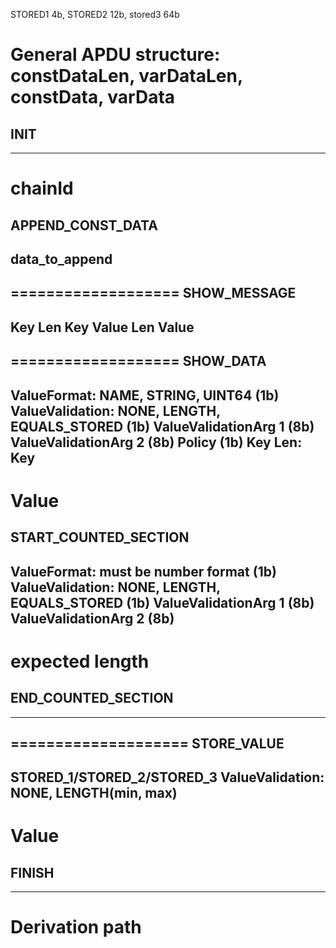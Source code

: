 STORED1 4b, STORED2 12b, stored3 64b



General APDU structure: constDataLen, varDataLen, constData, varData
===================
INIT 
----------
----------
chainId
===================
APPEND_CONST_DATA 
----------
data_to_append
----------
===================
SHOW_MESSAGE
----------
Key Len
Key
Value Len
Value
----------
===================
SHOW_DATA
----------
ValueFormat: NAME, STRING, UINT64 (1b)					
ValueValidation: NONE, LENGTH, EQUALS_STORED (1b)
ValueValidationArg 1 (8b)
ValueValidationArg 2 (8b)
Policy (1b)
Key Len: 
Key
----------
Value
===================
START_COUNTED_SECTION 
----------
ValueFormat: must be number format (1b)					
ValueValidation: NONE, LENGTH, EQUALS_STORED (1b)
ValueValidationArg 1 (8b)
ValueValidationArg 2 (8b)
----------
expected length
====================
END_COUNTED_SECTION 
----------
----------
====================
STORE_VALUE
----------
STORED_1/STORED_2/STORED_3
ValueValidation: NONE, LENGTH(min, max)
----------
Value
====================
FINISH
----------
----------
Derivation path
====================

